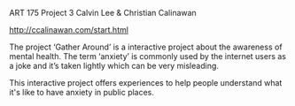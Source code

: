 ART 175 Project 3 
Calvin Lee & Christian Calinawan

http://ccalinawan.com/start.html

The project ‘Gather Around’ is a interactive project about the awareness of mental health.
The term ‘anxiety’ is commonly used by the internet users as a joke and it’s taken lightly which can be very misleading.
  
  This interactive project offers experiences to help people understand what it's like to have anxiety in public places. 

